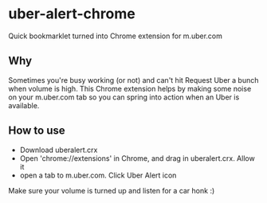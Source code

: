 # uber-alert-chrome
Quick bookmarklet turned into Chrome extension for m.uber.com

## Why

Sometimes you're busy working (or not) and can't hit Request Uber a
bunch when volume is high. This Chrome extension helps by making some
noise on your m.uber.com tab so you can spring into action when an Uber
is available.

## How to use

- Download uberalert.crx
- Open 'chrome://extensions' in Chrome, and drag in uberalert.crx. Allow it
- open a tab to m.uber.com. Click Uber Alert icon

Make sure your volume is turned up and listen for a car honk :)
